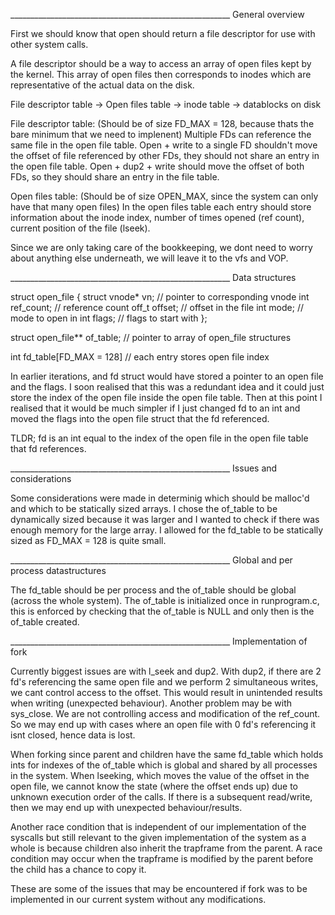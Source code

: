 _______________________________________________________ General overview

First we should know that open should return a file descriptor for use with other system calls.

A file descriptor should be a way to access an array of open files kept by the kernel. This array of open files
then corresponds to inodes which are representative of the actual data on the disk.

File descriptor table -> Open files table -> inode table -> datablocks on disk

File descriptor table: (Should be of size FD_MAX = 128, because thats the bare minimum that we need to implenent)
Multiple FDs can reference the same file in the open file table.
Open + write to a single FD shouldn't move the offset of file referenced by other FDs, they should not share an entry in the open file table.
Open + dup2 + write should move the offset of both FDs, so they should share an entry in the file table.

Open files table: (Should be of size OPEN_MAX, since the system can only have that many open files)
In the open files table each entry should store information about the inode index, number of times opened (ref count), current
position of the file (lseek).

Since we are only taking care of the bookkeeping, we dont need to worry about anything else underneath, we will leave it to the vfs and VOP.

_______________________________________________________ Data structures

struct open_file {
    struct vnode*   vn;         // pointer to corresponding vnode
    int             ref_count;  // reference count
    off_t           offset;     // offset in the file
    int             mode;       // mode to open in
    int             flags;     // flags to start with
};

struct open_file** of_table;    // pointer to array of open_file structures

int fd_table[FD_MAX = 128]      // each entry stores open file index

In earlier iterations, and fd struct would have stored a pointer to an open file and the flags. I soon realised that this was a redundant idea and it could
just store the index of the open file inside the open file table. Then at this point I realised that it would be much simpler if I just changed fd to an int
and moved the flags into the open file struct that the fd referenced.

TLDR; fd is an int equal to the index of the open file in the open file table that fd references.

_______________________________________________________ Issues and considerations

Some considerations were made in determinig which should be malloc'd and which to be statically sized arrays. I chose the of_table to be dynamically sized
because it was larger and I wanted to check if there was enough memory for the large array. I allowed for the fd_table to be statically sized as FD_MAX = 128
is quite small.

_______________________________________________________ Global and per process datastructures

The fd_table should be per process and the of_table should be global (across the whole system). The of_table is initialized once in runprogram.c, this is 
enforced by checking that the of_table is NULL and only then is the of_table created. 

_______________________________________________________ Implementation of fork

Currently biggest issues are with l_seek and dup2. With dup2, if there are 2 fd's referencing the same open file and we perform 2 simultaneous writes,
we cant control access to the offset. This would result in unintended results when writing (unexpected behaviour). Another problem may be with sys_close. 
We are not controlling access and modification of the ref_count. So we may end up with cases where an open file with 0 fd's referencing it isnt closed, 
hence data is lost.

When forking since parent and children have the same fd_table which holds ints for indexes of the of_table which is global and shared by all processes in
the system. When lseeking, which moves the value of the offset in the open file, we cannot know the state (where the offset ends up) due to unknown
execution order of the calls. If there is a subsequent read/write, then we may end up with unexpected behaviour/results.

Another race condition that is independent of our implementation of the syscalls but still relevant to the given implementation of the system as a whole 
is because children also inherit the trapframe from the parent. A race condition may occur when the trapframe is modified by the parent before the child 
has a chance to copy it.

These are some of the issues that may be encountered if fork was to be implemented in our current system without any modifications.
